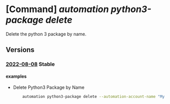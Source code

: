 # [Command] _automation python3-package delete_

Delete the python 3 package by name.

## Versions

### [2022-08-08](/Resources/mgmt-plane/L3N1YnNjcmlwdGlvbnMve30vcmVzb3VyY2Vncm91cHMve30vcHJvdmlkZXJzL21pY3Jvc29mdC5hdXRvbWF0aW9uL2F1dG9tYXRpb25hY2NvdW50cy97fS9weXRob24zcGFja2FnZXMve30=/2022-08-08.xml) **Stable**

<!-- mgmt-plane /subscriptions/{}/resourcegroups/{}/providers/microsoft.automation/automationaccounts/{}/python3packages/{} 2022-08-08 -->

#### examples

- Delete Python3 Package by Name
    ```bash
        automation python3-package delete --automation-account-name "MyAutomationAccount" --resource-group "MyResourceGroup" --name "PackageName"
    ```
